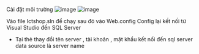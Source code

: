 Cài đặt môi trường
 ![image](https://github.com/senshin113/DBS/assets/101806947/cbf6442c-ead8-42bf-ac46-e25cca42def6)
![image](https://github.com/senshin113/DBS/assets/101806947/cd140714-7abc-4778-ab56-db792978a76a)

 
Vào file Ictshop.sln để chạy sau đó vào Web.config 
Config lại kết nối từ Visual Studio đến SQL Server
- Tại thẻ <connectionStrings> </connectionStrings>
thay đổi tên server , tài khoản , mật khẩu kết nối đến sql server
data source là server name

